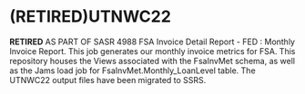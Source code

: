 # (RETIRED)UTNWC22
**RETIRED** AS PART OF SASR 4988 FSA Invoice Detail Report - FED : Monthly Invoice Report.  This job generates our monthly invoice metrics for FSA.  This repository houses the Views associated with the FsaInvMet schema, as well as the Jams load job for FsaInvMet.Monthly_LoanLevel table.  The UTNWC22 output files have been migrated to SSRS.
